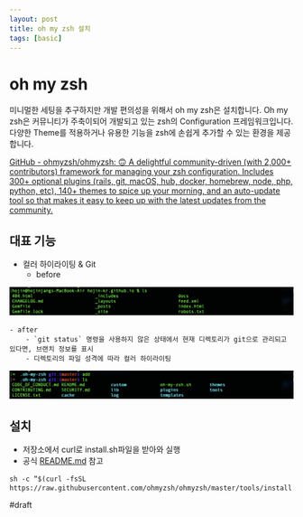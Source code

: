 ```yaml
---
layout: post
title: oh my zsh 설치
tags: [basic]
---
```


# oh my zsh
미니멀한 세팅을 추구하지만 개발 편의성을 위해서 oh my zsh은 설치합니다.
Oh my zsh은 커뮤니티가 주축이되어 개발되고 있는 zsh의 Configuration 프레임워크입니다.  다양한 Theme를 적용하거나 유용한 기능을 zsh에 손쉽게 추가할 수 있는 환경을 제공합니다.
  
[GitHub - ohmyzsh/ohmyzsh: 🙃   A delightful community-driven (with 2,000+ contributors) framework for managing your zsh configuration. Includes 300+ optional plugins (rails, git, macOS, hub, docker, homebrew, node, php, python, etc), 140+ themes to spice up your morning, and an auto-update tool so that makes it easy to keep up with the latest updates from the community.](https://github.com/ohmyzsh/ohmyzsh)

## 대표 기능
- 컬러 하이라이팅 & Git
	- before
    
![](/assets/img/AE5825E2-046F-4BA5-B2B9-3FA58F7D46DD.png)

	- after
		- `git status` 명령을 사용하지 않은 상태에서 현재 디렉토리가 git으로 관리되고 있다면, 브랜치 정보를 표시
		- 디렉토리의 파일 성격에 따라 컬러 하이라이팅

![](/assets/img/907C995A-8931-4AEC-8A41-D39702FE0D7C.png)

## 설치
- 저장소에서 curl로 install.sh파일을 받아와 실행
- 공식 [README.md](https://github.com/ohmyzsh/ohmyzsh#basic-installation) 참고 
```
sh -c “$(curl -fsSL https://raw.githubusercontent.com/ohmyzsh/ohmyzsh/master/tools/install.sh)”
```

#draft